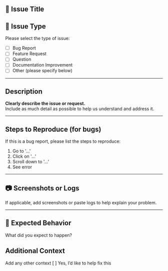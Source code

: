 ## 📌 Issue Title



## 📌 Issue Type

Please select the type of issue:
- [ ] Bug Report
- [ ] Feature Request
- [ ] Question
- [ ] Documentation Improvement
- [ ] Other (please specify below)

---

## Description

**Clearly describe the issue or request.**  
Include as much detail as possible to help us understand and address it.

---

## Steps to Reproduce (for bugs)

If this is a bug report, please list the steps to reproduce:

1. Go to '...'
2. Click on '...'
3. Scroll down to '...'
4. See error

---

## 📷 Screenshots or Logs

If applicable, add screenshots or paste logs to help explain your problem.

---

## 🧪 Expected Behavior

What did you expect to happen?


##  Additional Context

Add any other context 
[ ] Yes, I’d like to help fix this
